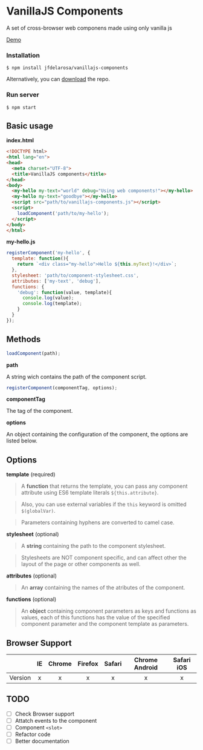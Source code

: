 # VanillaJS Components

A set of cross-browser web componens made using only vanilla js

[Demo](http://jfdelarosa.me/VanillaJS-components/)

### Installation

```
$ npm install jfdelarosa/vanillajs-components
```
Alternatively, you can [download](https://github.com/jfdelarosa/vanillajs-components/archive/master.zip)  the repo.

### Run server

```
$ npm start
```

## Basic usage


**index.html**
```HTML
<!DOCTYPE html>
<html lang="en">
<head>
  <meta charset="UTF-8">
  <title>VanillaJS components</title>
</head>
<body>
  <my-hello my-text="world" debug="Using web components!"></my-hello>
  <my-hello my-text="goodbye"></my-hello>
  <script src="path/to/vanillajs-components.js"></script>
  <script>
    loadComponent('path/to/my-hello');
  </script>
</body>
</html>
```
**my-hello.js**
```JAVASCRIPT
registerComponent('my-hello', {
  template: function(){
    return `<div class="my-hello">Hello ${this.myText}!</div>`;
  },
  stylesheet: 'path/to/component-stylesheet.css',
  attributes: ['my-text', 'debug'],
  functions: {
    'debug': function(value, template){
      console.log(value);
      console.log(template);
    }
  }
});
```

## Methods
```JAVASCRIPT
loadComponent(path);
```

**path**

A string wich contains the path of the component script.

```JAVASCRIPT
registerComponent(componentTag, options);
```

**componentTag**

The tag of the component.

**options**

An object containing the configuration of the component, the options are listed below.

## Options
**template** (required)

> A **function** that returns the template, you can pass any component attribute using ES6 template literals `${this.attribute}`.

> Also, you can use external variables if the `this` keyword is omitted `$(globalVar)`.

> Parameters containing hyphens are converted to camel case.

**stylesheet** (optional)

> A **string** containing the path to the component stylesheet.

> Stylesheets are NOT component specific, and can affect other the layout of the page or other components as well.

**attributes** (optional)

> An **array** containing the names of the atributes of the component.

**functions** (optional)

> An **object** containing component parameters as keys and functions as values, each of this functions has the value of the specified component parameter and the component template as parameters.


## Browser Support

|    | IE | Chrome | Firefox | Safari | Chrome Android | Safari iOS |
| :--------------------: | :---: | :----: | :-----: | :-------: | :------------: | :-----------: |
| Version  | x | x | x | x | x | x |


## TODO
- [ ] Check Browser support
- [ ] Attatch events to the component
- [ ] Component `<slot>`
- [ ] Refactor code
- [ ] Better documentation
